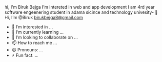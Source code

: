 hi, I'm Biruk Bejga 
I'm intereted in web and app development
I am 4rd year software engeenering student in adama sicince and technology univesity- 👋 Hi, I’m @Biruk
birukbejga8@gmail.com
- 👀 I’m interested in ...
- 🌱 I’m currently learning ...
- 💞️ I’m looking to collaborate on ...
- 📫 How to reach me ...
- 😄 Pronouns: ...
- ⚡ Fun fact: ...

<!---
Biruk/Biruk is a ✨ special ✨ repository because its `README.md` (this file) appears on your GitHub profile.
You can click the Preview link to take a look at your changes.
--->
